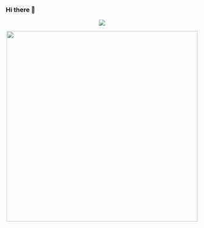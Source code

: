 
### Hi there 👋

<p align="center">
<img src ="https://c.tenor.com/71O-eBqXONcAAAAd/wasted-hungover.gif"/> 
</p>
<p align= "center" >
  <img src= "https://www.spriters-resource.com/resources/sheet_icons/63/66599.gif" width = 500/>
</p>

<!--
**PabloR9080/PabloR9080** is a ✨ _special_ ✨ repository because its `README.md` (this file) appears on your GitHub profile.

Here are some ideas to get you started:

- 🔭 I’m currently working on ...
- 🌱 I’m currently learning ...
- 👯 I’m looking to collaborate on ...
- 🤔 I’m looking for help with ...
- 💬 Ask me about ...
- 📫 How to reach me: ...
- 😄 Pronouns: ...
- ⚡ Fun fact: ...
-->
